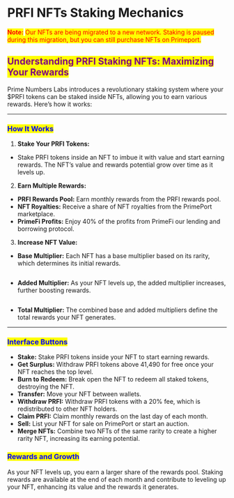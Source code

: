 # PRFI NFTs Staking Mechanics

<mark style="color:red;">**Note:**</mark> <mark style="color:red;"></mark><mark style="color:red;">Our NFTs are being migrated to a new network. Staking is paused during this migration, but you can still purchase NFTs on Primeport.</mark>

## <mark style="color:purple;">Understanding PRFI Staking NFTs: Maximizing Your Rewards</mark>

Prime Numbers Labs introduces a revolutionary staking system where your $PRFI tokens can be staked inside NFTs, allowing you to earn various rewards. Here’s how it works:

***

### <mark style="color:blue;">How It Works</mark>

1. **Stake Your PRFI Tokens:**&#x20;

* Stake PRFI tokens inside an NFT to imbue it with value and start earning rewards. The NFT’s value and rewards potential grow over time as it levels up.

2. **Earn Multiple Rewards:**

* **PRFI Rewards Pool:** Earn monthly rewards from the PRFI rewards pool.
* **NFT Royalties:** Receive a share of NFT royalties from the PrimePort marketplace.
* **PrimeFi Profits:** Enjoy 40% of the profits from PrimeFi our lending and borrowing protocol.

3. **Increase NFT Value:**

* **Base Multiplier:** Each NFT has a base multiplier based on its rarity, which determines its initial rewards.

<figure><img src="../../../.gitbook/assets/PRFINFTS.jpg" alt=""><figcaption></figcaption></figure>

* **Added Multiplier:** As your NFT levels up, the added multiplier increases, further boosting rewards.

<figure><img src="../../../.gitbook/assets/PRFINFTSADDEDMULTIPLIER.png" alt=""><figcaption></figcaption></figure>

* **Total Multiplier:** The combined base and added multipliers define the total rewards your NFT generates.

***

### <mark style="color:blue;">Interface Buttons</mark>

* **Stake:** Stake PRFI tokens inside your NFT to start earning rewards.
* **Get Surplus:** Withdraw PRFI tokens above 41,490 for free once your NFT reaches the top level.
* **Burn to Redeem:** Break open the NFT to redeem all staked tokens, destroying the NFT.
* **Transfer:** Move your NFT between wallets.
* **Withdraw PRFI:** Withdraw PRFI tokens with a 20% fee, which is redistributed to other NFT holders.
* **Claim PRFI:** Claim monthly rewards on the last day of each month.
* **Sell:** List your NFT for sale on PrimePort or start an auction.
* **Merge NFTs:** Combine two NFTs of the same rarity to create a higher rarity NFT, increasing its earning potential.

### <mark style="color:blue;">Rewards and Growth</mark>

As your NFT levels up, you earn a larger share of the rewards pool. Staking rewards are available at the end of each month and contribute to leveling up your NFT, enhancing its value and the rewards it generates.
